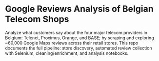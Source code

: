 # Google Reviews Analysis of Belgian Telecom Shops

Analyze what customers say about the four major telecom providers in Belgium: Telenet, Proximus, Orange, and BASE; by scraping and exploring ~60,000 Google Maps reviews across their retail stores. This repo documents the full pipeline: store discovery, automated review collection with Selenium, cleaning/enrichment, and analysis notebooks.
